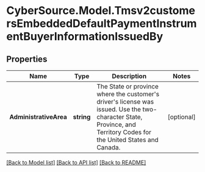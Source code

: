 # CyberSource.Model.Tmsv2customersEmbeddedDefaultPaymentInstrumentBuyerInformationIssuedBy
## Properties

Name | Type | Description | Notes
------------ | ------------- | ------------- | -------------
**AdministrativeArea** | **string** | The State or province where the customer&#39;s driver&#39;s license was issued.  Use the two-character State, Province, and Territory Codes for the United States and Canada.  | [optional] 

[[Back to Model list]](../README.md#documentation-for-models) [[Back to API list]](../README.md#documentation-for-api-endpoints) [[Back to README]](../README.md)

